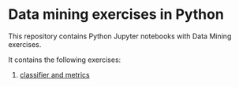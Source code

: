 # Data mining exercises in Python
This repository contains Python Jupyter notebooks with Data Mining exercises.

It contains the following exercises:

1. [classifier and metrics](module-1-classifiers-and-metrics/module1-exercise1.ipynb)